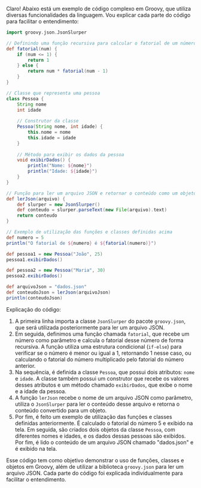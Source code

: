 Claro! Abaixo está um exemplo de código complexo em Groovy, que utiliza diversas funcionalidades da linguagem. Vou explicar cada parte do código para facilitar o entendimento:

```groovy
import groovy.json.JsonSlurper

// Definindo uma função recursiva para calcular o fatorial de um número
def fatorial(num) {
    if (num <= 1) {
        return 1
    } else {
        return num * fatorial(num - 1)
    }
}

// Classe que representa uma pessoa
class Pessoa {
    String nome
    int idade
    
    // Construtor da classe
    Pessoa(String nome, int idade) {
        this.nome = nome
        this.idade = idade
    }
    
    // Método para exibir os dados da pessoa
    void exibirDados() {
        println("Nome: ${nome}")
        println("Idade: ${idade}")
    }
}

// Função para ler um arquivo JSON e retornar o conteúdo como um objeto
def lerJson(arquivo) {
    def slurper = new JsonSlurper()
    def conteudo = slurper.parseText(new File(arquivo).text)
    return conteudo
}

// Exemplo de utilização das funções e classes definidas acima
def numero = 5
println("O fatorial de ${numero} é ${fatorial(numero)}")

def pessoa1 = new Pessoa("João", 25)
pessoa1.exibirDados()

def pessoa2 = new Pessoa("Maria", 30)
pessoa2.exibirDados()

def arquivoJson = "dados.json"
def conteudoJson = lerJson(arquivoJson)
println(conteudoJson)
```

Explicação do código:

1. A primeira linha importa a classe `JsonSlurper` do pacote `groovy.json`, que será utilizada posteriormente para ler um arquivo JSON.
2. Em seguida, definimos uma função chamada `fatorial`, que recebe um número como parâmetro e calcula o fatorial desse número de forma recursiva. A função utiliza uma estrutura condicional (`if-else`) para verificar se o número é menor ou igual a 1, retornando 1 nesse caso, ou calculando o fatorial do número multiplicado pelo fatorial do número anterior.
3. Na sequência, é definida a classe `Pessoa`, que possui dois atributos: `nome` e `idade`. A classe também possui um construtor que recebe os valores desses atributos e um método chamado `exibirDados`, que exibe o nome e a idade da pessoa.
4. A função `lerJson` recebe o nome de um arquivo JSON como parâmetro, utiliza o `JsonSlurper` para ler o conteúdo desse arquivo e retorna o conteúdo convertido para um objeto.
5. Por fim, é feito um exemplo de utilização das funções e classes definidas anteriormente. É calculado o fatorial do número 5 e exibido na tela. Em seguida, são criados dois objetos da classe `Pessoa`, com diferentes nomes e idades, e os dados dessas pessoas são exibidos. Por fim, é lido o conteúdo de um arquivo JSON chamado "dados.json" e é exibido na tela.

Esse código tem como objetivo demonstrar o uso de funções, classes e objetos em Groovy, além de utilizar a biblioteca `groovy.json` para ler um arquivo JSON. Cada parte do código foi explicada individualmente para facilitar o entendimento.